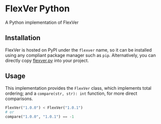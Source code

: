 # FlexVer Python
A Python implementation of FlexVer

## Installation
FlexVer is hosted on PyPI under the `flexver` name, so it can be installed using any compliant package manager such as `pip`.
Alternatively, you can directly copy [flexver.py](./flexver.py) into your project.

## Usage
This implementation provides the `FlexVer` class, which implements total ordering; and a `compare(str, str): int` function, for more direct comparisons.

```python
FlexVer("1.0.0") < FlexVer("1.0.1")
# or
compare("1.0.0", "1.0.1") == -1
```